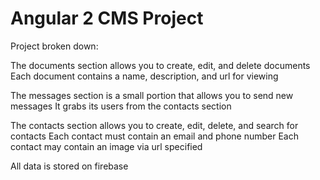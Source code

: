 # Angular 2 CMS Project
Project broken down:

The documents section allows you to create, edit, and delete documents
Each document contains a name, description, and url for viewing

The messages section is a small portion that allows you to send new messages
It grabs its users from the contacts section

The contacts section allows you to create, edit, delete, and search for contacts
Each contact must contain an email and phone number
Each contact may contain an image via url specified

All data is stored on firebase
